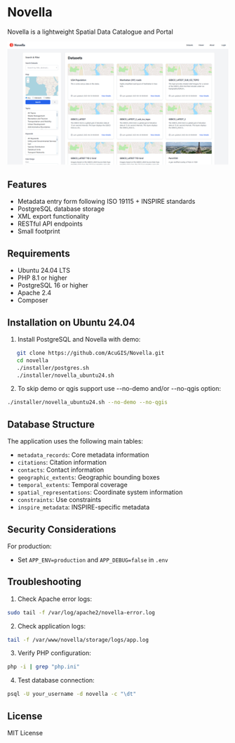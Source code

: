# Novella

Novella is a lightweight Spatial Data Catalogue and Portal


![Novella](docs/_static/novella-main.png)

## Features

- Metadata entry form following ISO 19115 + INSPIRE standards
- PostgreSQL database storage
- XML export functionality
- RESTful API endpoints
- Small footprint

## Requirements

- Ubuntu 24.04 LTS
- PHP 8.1 or higher
- PostgreSQL 16 or higher
- Apache 2.4
- Composer

## Installation on Ubuntu 24.04

1. Install PostgreSQL and Novella with demo:

```bash
   git clone https://github.com/AcuGIS/Novella.git
   cd novella
   ./installer/postgres.sh
   ./installer/novella_ubuntu24.sh
```

2. To skip demo or qgis support use --no-demo and/or --no-qgis option:
```bash
./installer/novella_ubuntu24.sh --no-demo --no-qgis
```

## Database Structure

The application uses the following main tables:
- `metadata_records`: Core metadata information
- `citations`: Citation information
- `contacts`: Contact information
- `geographic_extents`: Geographic bounding boxes
- `temporal_extents`: Temporal coverage
- `spatial_representations`: Coordinate system information
- `constraints`: Use constraints
- `inspire_metadata`: INSPIRE-specific metadata

## Security Considerations

For production:
   - Set `APP_ENV=production` and `APP_DEBUG=false` in `.env`

## Troubleshooting

1. Check Apache error logs:
```bash
sudo tail -f /var/log/apache2/novella-error.log
```

2. Check application logs:
```bash
tail -f /var/www/novella/storage/logs/app.log
```

3. Verify PHP configuration:
```bash
php -i | grep "php.ini"
```

4. Test database connection:
```bash
psql -U your_username -d novella -c "\dt"
```

## License

MIT License
